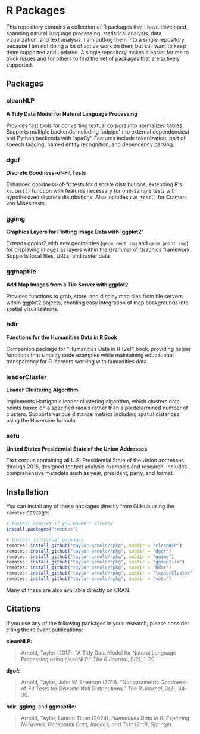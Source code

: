 # R Packages

This repository contains a collection of R packages that I have developed, spanning natural language processing, statistical analysis, data visualization, and text analysis. I am putting them into a single repository because I am not doing a lot of active work on them but still want to keep them supported and updated. A single repository makes it easier for me to track issues and for others to find the set of packages that are actively supported.

## Packages

### cleanNLP

**A Tidy Data Model for Natural Language Processing**

Provides fast tools for converting textual corpora into normalized tables. Supports multiple backends including 'udpipe' (no external dependencies) and Python backends with 'spaCy'. Features include tokenization, part of speech tagging, named entity recognition, and dependency parsing.

### dgof

**Discrete Goodness-of-Fit Tests**

Enhanced goodness-of-fit tests for discrete distributions, extending R's `ks.test()` function with features necessary for one-sample tests with hypothesized discrete distributions. Also includes `cvm.test()` for Cramer-von Mises tests.

### ggimg

**Graphics Layers for Plotting Image Data with 'ggplot2'**

Extends ggplot2 with new geometries (`geom_rect_img` and `geom_point_img`) for displaying images as layers within the Grammar of Graphics framework. Supports local files, URLs, and raster data.

### ggmaptile

**Add Map Images from a Tile Server with ggplot2**

Provides functions to grab, store, and display map tiles from tile servers within ggplot2 objects, enabling easy integration of map backgrounds into spatial visualizations.

### hdir

**Functions for the Humanities Data in R Book**

Companion package for "Humanities Data in R (2e)" book, providing helper functions that simplify code examples while maintaining educational transparency for R learners working with humanities data.

### leaderCluster

**Leader Clustering Algorithm**

Implements Hartigan's leader clustering algorithm, which clusters data points based on a specified radius rather than a predetermined number of clusters. Supports various distance metrics including spatial distances using the Haversine formula.

### sotu

**United States Presidential State of the Union Addresses**

Text corpus containing all U.S. Presidential State of the Union addresses through 2016, designed for text analysis examples and research. Includes comprehensive metadata such as year, president, party, and format.

## Installation

You can install any of these packages directly from GitHub using the `remotes` package:

```r
# Install remotes if you haven't already
install.packages("remotes")

# Install individual packages
remotes::install_github("taylor-arnold/rpkg", subdir = "cleanNLP")
remotes::install_github("taylor-arnold/rpkg", subdir = "dgof")
remotes::install_github("taylor-arnold/rpkg", subdir = "ggimg")
remotes::install_github("taylor-arnold/rpkg", subdir = "ggmaptile")
remotes::install_github("taylor-arnold/rpkg", subdir = "hdir")
remotes::install_github("taylor-arnold/rpkg", subdir = "leaderCluster")
remotes::install_github("taylor-arnold/rpkg", subdir = "sotu")
```

Many of these are also available directly on CRAN.

## Citations

If you use any of the following packages in your research, please consider citing the relevant publications:

**cleanNLP:**


> Arnold, Taylor (2017).
> "A Tidy Data Model for Natural Language Processing using cleanNLP."
> *The R Journal*, 9(2), 1-20.


**dgof:**

> Arnold, Taylor, John W. Emerson (2011).
> "Nonparametric Goodness-of-Fit Tests for Discrete Null Distributions."
> *The R Journal*, 3(2), 34-39.

**hdir**, **ggimg**, and **ggmaptile:**

> Arnold, Taylor, Lauren Tilton (2024).
> *Humanities Data in R: Exploring Networks, Geospatial Data, Images, and Text (2nd)*,
> Springer.


